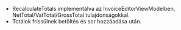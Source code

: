 - RecalculateTotals implementálva az InvoiceEditorViewModelben, NetTotal/VatTotal/GrossTotal tulajdonságokkal.
- Totálok frissülnek betöltés és sor hozzáadása után.
